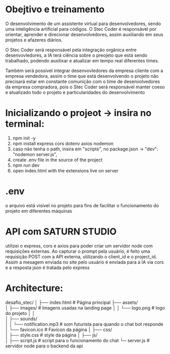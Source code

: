 # Obejtivo e treinamento
O desenvolvimento de um assistente virtual para desenvolvedores, sendo uma inteligência artificial para 
códigos. O Stec Coder é responsável por orientar, aprender e direcionar desenvolvedores, assim auxiliando 
em seus projetos e afazeres diários.

O Stec Coder será responsável pela integração orgânica entre desenvovledores, a IA terá ciência sobre o preojeto
que está sendo trabalhado, podendo auxilixar e atualizar em tempo real diferentes times.

Também será possível integrar desenvovledores da empresa cliente com a empresa vendedora, assim o time que está
desenvolvendo o projeto não precisará estar em constante comunição com o time de desenvolvedores da empresa compradora,
pois o Stec Coder será responsável manter coeso e atualizado todo o projeto e particularidades do desenvolvimento



# Inicializando o projeot -> insira no terminal:
1. npm init -y
2. npm install express cors dotenv axios nodemon
3. caso não tenha o path, insira em "scripts", no package.json ->  "dev": "nodemon server.js",
4. create .env file in the source of the project 
5. npm run dev
6. open index.html with the extensions live on server 



# .env 
o arquivo está visível no projeto para fins de facilitar o funcionamento do projeto em diferentes máquinas



# API com SATURN STUDIO
utilizei o express, cors e axios para poder criar um servidor node com requisições externas. 
    Ao capturar o prompt pela usuário, é feito uma requisição POST com a API externa, utilizando o 
    client_id e o project_id. Assim a mesagem enviada no site pelo usuário é enviada para a IA via cors
    e a resposta json é tratada pelo express



# Architecture: 
desafio_stec/
│
├── index.html                # Página principal
├── assets/                  
│   ├── images/               # Imagens usadas na landing page
│   │   └── logo.png          # logo do projeto
│   │   
│   ├── sounds/           
│   │   └── notification.mp3  # som futurista para quando o chat bot responde
│   └── favicon.ico           # Favicon da página
│
├── css/                    
│   ├── style.css             # style da página
│
├── js/                  
│   ├── script.js             # script para o funcionamento do chat
└─ server.js                  # servidor node para o backend da api
